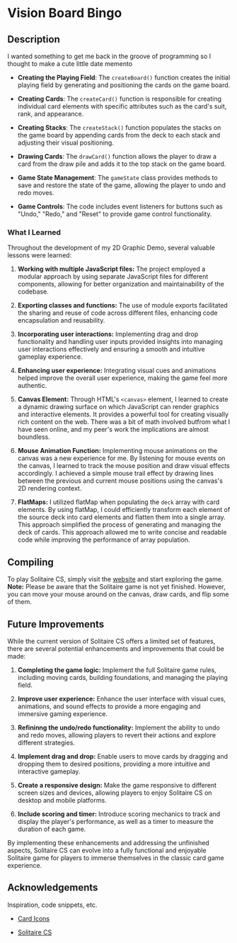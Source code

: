 # Vision Board Bingo

## Description

I wanted something to get me back in the groove of programming so I thought to make a cute little date memento

- **Creating the Playing Field**: The `createBoard()` function creates the initial playing field by generating and positioning the cards on the game board.

- **Creating Cards**: The `createCard()` function is responsible for creating individual card elements with specific attributes such as the card's suit, rank, and appearance.

- **Creating Stacks**: The `createStack()` function populates the stacks on the game board by appending cards from the deck to each stack and adjusting their visual positioning.

- **Drawing Cards**: The `drawCard()` function allows the player to draw a card from the draw pile and adds it to the top stack on the game board.

- **Game State Management**: The `gameState` class provides methods to save and restore the state of the game, allowing the player to undo and redo moves.

- **Game Controls**: The code includes event listeners for buttons such as "Undo," "Redo," and "Reset" to provide game control functionality.


### What I Learned

Throughout the development of my 2D Graphic Demo, several valuable lessons were learned:

1. **Working with multiple JavaScript files:** The project employed a modular approach by using separate JavaScript files for different components, allowing for better organization and maintainability of the codebase.

2. **Exporting classes and functions:** The use of module exports facilitated the sharing and reuse of code across different files, enhancing code encapsulation and reusability.

3. **Incorporating user interactions:** Implementing drag and drop functionality and handling user inputs provided insights into managing user interactions effectively and ensuring a smooth and intuitive gameplay experience.

4. **Enhancing user experience:** Integrating visual cues and animations helped improve the overall user experience, making the game feel more authentic.

5. **Canvas Element:** Through HTML's `<canvas>` element, I learned to create a dynamic drawing surface on which JavaScript can render graphics and interactive elements. It provides a powerful tool for creating visually rich content on the web. There was a bit of math involved butfrom what I have seen online, and my peer's work the implications are almost boundless.

6. **Mouse Animation Function:** Implementing mouse animations on the canvas was a new experience for me. By listening for mouse events on the canvas, I learned to track the mouse position and draw visual effects accordingly. I achieved a simple mouse trail effect by drawing lines between the previous and current mouse positions using the canvas's 2D rendering context.

7. **FlatMaps:** I utilized flatMap when populating the `deck` array with card elements. By using flatMap, I could efficiently transform each element of the source deck into card elements and flatten them into a single array. This approach simplified the process of generating and managing the deck of cards. This approach allowed me to write concise and readable code while improving the performance of array population.

## Compiling

To play Solitaire CS, simply visit the [website](https://pages.github.iu.edu/mfalana/CSCI43700_summer23_A2/) and start exploring the game.
**Note:** Please be aware that the Solitaire game is not yet finished. However, you can move your mouse around on the canvas, draw cards, and flip some of them.

## Future Improvements

While the current version of Solitaire CS offers a limited set of features, there are several potential enhancements and improvements that could be made:

1. **Completing the game logic:** Implement the full Solitaire game rules, including moving cards, building foundations, and managing the playing field.

2. **Improve user experience:** Enhance the user interface with visual cues, animations, and sound effects to provide a more engaging and immersive gaming experience.

3. **Refininng the undo/redo functionality:** Implement the ability to undo and redo moves, allowing players to revert their actions and explore different strategies.

4. **Implement drag and drop:** Enable users to move cards by dragging and dropping them to desired positions, providing a more intuitive and interactive gameplay.

5. **Create a responsive design:** Make the game responsive to different screen sizes and devices, allowing players to enjoy Solitaire CS on desktop and mobile platforms.

6. **Include scoring and timer:** Introduce scoring mechanics to track and display the player's performance, as well as a timer to measure the duration of each game.

By implementing these enhancements and addressing the unfinished aspects, Solitaire CS can evolve into a fully functional and enjoyable Solitaire game for players to immerse themselves in the classic card game experience.

## Acknowledgements

Inspiration, code snippets, etc.

- [Card Icons](https://github.com/htdebeer/SVG-cards)

- [Solitaire CS](https://mafalana.github.io/Solitare-CS/)



